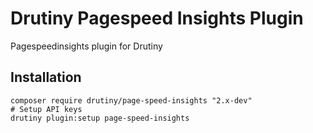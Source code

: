 # Drutiny Pagespeed Insights Plugin
Pagespeedinsights plugin for Drutiny

## Installation

```
composer require drutiny/page-speed-insights "2.x-dev"
# Setup API keys
drutiny plugin:setup page-speed-insights
```
